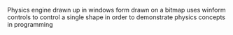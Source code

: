 Physics engine drawn up in windows form drawn on a bitmap
uses winform controls to control a single shape in order to demonstrate physics concepts  in programming
